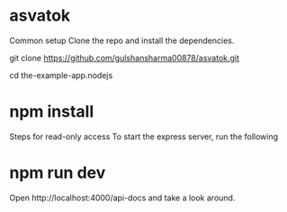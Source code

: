 # asvatok
Common setup
Clone the repo and install the dependencies.

git clone https://github.com/gulshansharma00878/asvatok.git

cd the-example-app.nodejs
# npm install

Steps for read-only access
To start the express server, run the following

# npm run dev
Open http://localhost:4000/api-docs and take a look around.

